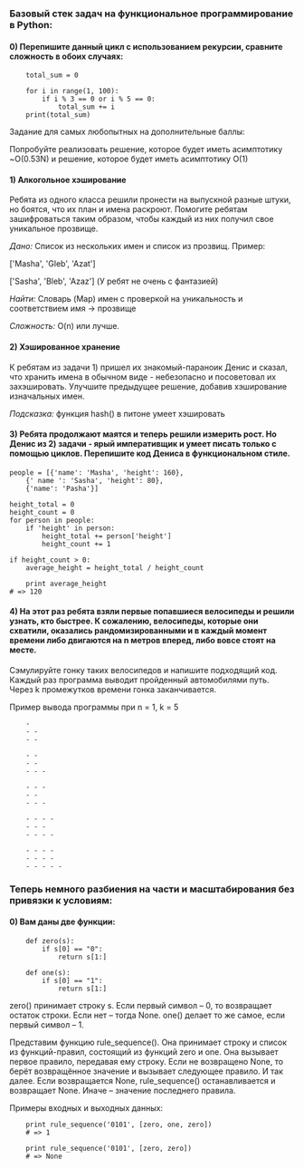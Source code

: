 ### Базовый стек задач на функциональное программирование в Python:

#### 0) Перепишите данный цикл с использованием рекурсии, сравните сложность в обоих случаях:

        total_sum = 0

        for i in range(1, 100):
            if i % 3 == 0 or i % 5 == 0:
                total_sum += i
        print(total_sum)
        
Задание для самых любопытных на дополнительные баллы:

Попробуйте реализовать решение, которое будет иметь асимптотику ~O(0.53N) и решение, которое будет иметь асимптотику O(1)


#### 1) Алкогольное хэширование

Ребята из одного класса решили пронести на выпускной разные штуки, но боятся, что их план и имена раскроют. Помогите ребятам зашифроваться таким образом, чтобы каждый из них получил свое уникальное прозвище.

*Дано:* Список из нескольких имен и список из прозвищ.
Пример:

['Masha', 'Gleb', 'Azat']

['Sasha', 'Bleb', 'Azaz'] (У ребят не очень с фантазией)

*Найти:* Словарь (Map)  имен с проверкой на уникальность и соответствием имя -> прозвище

*Сложность:* O(n) или лучше. 

#### 2) Хэшированное хранение

К ребятам из задачи 1) пришел их знакомый-параноик Денис и сказал, что хранить имена в обычном виде - небезопасно и посоветовал их захэшировать. Улучшите предыдущее решение, добавив хэширование изначальных имен.

*Подсказка:* функция hash() в питоне умеет хэшировать

#### 3) Ребята продолжают маятся и теперь решили измерить рост. Но Денис из 2) задачи - ярый императивщик и умеет писать только с помощью циклов. Перепишите код Дениса в функциональном стиле. 
    people = [{'name': 'Masha', 'height': 160},
        {' name ': 'Sasha', 'height': 80},
        {'name': 'Pasha'}]

    height_total = 0
    height_count = 0
    for person in people:
        if 'height' in person:
            height_total += person['height']
            height_count += 1

    if height_count > 0:
        average_height = height_total / height_count

        print average_height
    # => 120
    
    
#### 4) На этот раз ребята взяли первые попавшиеся велосипеды и решили узнать, кто быстрее. К сожалению, велосипеды, которые они схватили, оказались рандомизированными и в каждый момент времени либо двигаются на n метров вперед, либо вовсе стоят на месте.

Сэмулируйте гонку таких велосипедов и напишите подходящий код. Каждый раз программа выводит пройденный автомобилями путь. Через k промежутков времени гонка заканчивается.

Пример вывода программы при n = 1, k = 5

        -
        - -
        - -
        
        - -
        - -
        - - -
        
        - - -
        - -
        - - -
       
        - - - -
        - - -
        - - - -
       
        - - - -
        - - - -
        - - - - -


### Теперь немного разбиения на части и масштабирования без привязки к условиям:

#### 0) Вам даны две функции:

        def zero(s):
            if s[0] == "0":
                return s[1:]

        def one(s):
            if s[0] == "1":
                return s[1:]

zero() принимает строку s. Если первый символ – 0, то возвращает остаток строки. Если нет – тогда None. one() делает то же самое, если первый символ – 1.

Представим функцию rule_sequence(). Она принимает строку и список из функций-правил, состоящий из функций zero и one. Она вызывает первое правило, передавая ему строку. Если не возвращено None, то берёт возвращённое значение и вызывает следующее правило. И так далее. Если возвращается None, rule_sequence() останавливается и возвращает None. Иначе – значение последнего правила.

Примеры входных и выходных данных:

        print rule_sequence('0101', [zero, one, zero])
        # => 1

        print rule_sequence('0101', [zero, zero])
        # => None

